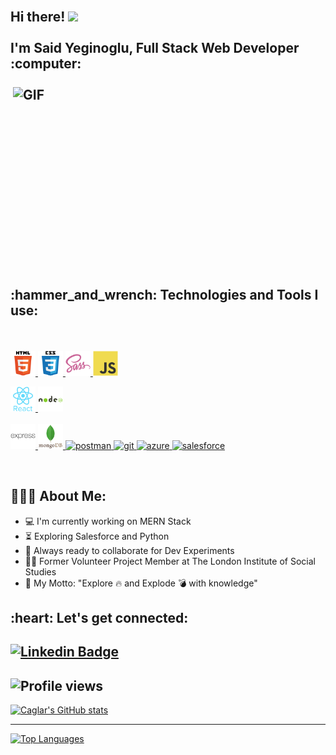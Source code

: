
<h2 align="left">
 <abc>
  <br>Hi there! <img src="https://user-images.githubusercontent.com/42378118/110234147-e3259600-7f4e-11eb-95be-0c4047144dea.gif" width="30"><br>
  <br> I'm Said Yeginoglu, Full Stack Web Developer :computer:<br>
  <br>
    <img align="right" alt="GIF" src="https://github.com/abhisheknaiidu/abhisheknaiidu/blob/master/code.gif?raw=true" width="500" height="320" />
 </abc>
</h2> 
<h2 align="left">:hammer_and_wrench: Technologies and Tools I use:</h2>
<p align="left">
 </br></br>
    <a href="https://www.w3.org/html/" target="_blank"> <img src="https://raw.githubusercontent.com/devicons/devicon/master/icons/html5/html5-original-wordmark.svg" alt="html5" width="40" height="40"/> </a>
    <a href="https://www.w3schools.com/css/" target="_blank"> <img src="https://raw.githubusercontent.com/devicons/devicon/master/icons/css3/css3-original-wordmark.svg" alt="css3" width="40" height="40"/> </a>
<a href="https://sass-lang.com" target="_blank"> <img src="https://raw.githubusercontent.com/devicons/devicon/master/icons/sass/sass-original.svg" alt="sass" width="40" height="40"/> </a>
    <a href="https://developer.mozilla.org/en-US/docs/Web/JavaScript" target="_blank"> <img src="https://raw.githubusercontent.com/devicons/devicon/master/icons/javascript/javascript-original.svg" alt="javascript" width="40" height="40"/> </a>

<a href="https://reactjs.org/" target="_blank"> <img src="https://raw.githubusercontent.com/devicons/devicon/master/icons/react/react-original-wordmark.svg" alt="react" width="40" height="40"/> </a>
      <a href="https://nodejs.org" target="_blank"> <img src="https://raw.githubusercontent.com/devicons/devicon/master/icons/nodejs/nodejs-original-wordmark.svg" alt="nodejs" width="40" height="40"/> </a> </br></br>
    <a href="https://expressjs.com" target="_blank"> <img src="https://raw.githubusercontent.com/devicons/devicon/master/icons/express/express-original-wordmark.svg" alt="express" width="40" height="40"/> </a>
    <a href="https://www.mongodb.com/" target="_blank"> <img src="https://raw.githubusercontent.com/devicons/devicon/master/icons/mongodb/mongodb-original-wordmark.svg" alt="mongodb" width="40" height="40"/> </a>
<a href="https://www.postman.com/" target="_blank"> <img src="https://www.vectorlogo.zone/logos/getpostman/getpostman-icon.svg" alt="postman" width="40" height="40"/> </a>
<a href="https://git-scm.com/" target="_blank"> <img src="https://www.vectorlogo.zone/logos/git-scm/git-scm-icon.svg" alt="git" width="40" height="40"/> </a>
<a href="https://azure.microsoft.com/en-us/" target="_blank"> <img src="https://www.vectorlogo.zone/logos/microsoft_azure/microsoft_azure-icon.svg" alt="azure" width="40" height="40"/> </a>
 <a href="https://www.salesforce.com/nl/" target="_blank"> <img src="https://www.vectorlogo.zone/logos/salesforce/salesforce-ar21.svg" alt="salesforce" width="40" height="40"/> </a>
    </p>

</br>


<h2 align="left">👨🏻‍💻 About Me:</h2>

- :computer: I'm currently working on MERN Stack
- :hourglass_flowing_sand:  Exploring Salesforce and Python
- :rocket: Always ready to collaborate for Dev Experiments
- :man_technologist: Former Volunteer Project Member at The London Institute of Social Studies
- :dart: My Motto: "Explore :fire: and Explode :bomb: with knowledge" 

<h2 align="left">:heart: Let's get connected:</h2>

[![Linkedin Badge](https://img.shields.io/badge/-SaidYeginoglu-blue?style=flat-square&logo=Linkedin&logoColor=white&link=https://www.linkedin.com/in/said-yeginoglu-263207b0/)](https://www.linkedin.com/in/said-yeginoglu-263207b0/)
---
![Profile views](https://gpvc.arturio.dev/SaidYein)
---
[![Caglar's GitHub stats](https://github-readme-stats.vercel.app/api?username=SaidYein&show_icons=true&theme=dark)](https://github.com/SaidYein/)

<!-- dark, radical, merko, gruvbox, tokyonight, onedark, cobalt, synthwave, highcontrast, dracula -->
---
[![Top Languages](https://github-readme-stats.vercel.app/api/top-langs/?username=SaidYein&layout=compact)](https://github.com/SaidYein/)

